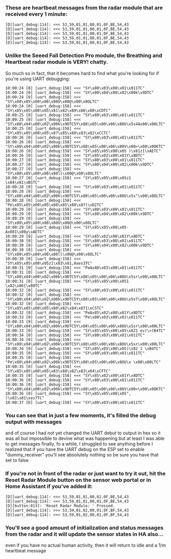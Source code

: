 ### These are heartbeat messages from the radar module that are received every 1 minute:

  ```
  [D][uart_debug:114]: <<< 53,59,01,01,00,01,0F,BE,54,43
  [D][uart_debug:114]: <<< 53,59,01,01,00,01,0F,BE,54,43
  [D][uart_debug:114]: <<< 53,59,01,01,00,01,0F,BE,54,43
  [D][uart_debug:114]: <<< 53,59,01,01,00,01,0F,BE,54,43
  [D][uart_debug:114]: <<< 53,59,01,01,00,01,0F,BE,54,43
  ```
### Unlike the Seeed Fall Detection Pro module, the Breathing and Heartbeat radar module is VERY! chatty.
So much so in fact, that it becomes hard to find what you're looking for if you're using UART debugging:

  ```
  10:00:24 [0] [uart_debug:158] <<< "SY\x80\x03\x00\x01\x011TC"
  10:00:24 [0] [uart_debug:158] <<< "SY\x80\x04\x00\x02\x00k\x9DTC"
  10:00:24 [0] [uart_debug:158] <<< "SY\x80\x05\x00\x06\x80U\x00@\x00\x0OLTC"
  10:00:24 [0] [uart_debug:158] <<< "SY\x85\x05\x00\x05\x81\x82\x89\x86\x80\xCDTC"
  10:00:25 [0] [uart_debug:158] <<< "SY\x80\x03\x00\x01\x011TC"
  10:00:25 [0] [uart_debug:158] <<< "SY\x80\x04\x00\x02\x00k\x9DTC5Y\x80\x05\x00\x06\x80U\x5s4Ax00\x00LTC"
  10:00:25 [0] [uart_debug:158] <<< "SY\x85\x05\x00\x05\x87\x85\x80\x83\x82\xCCTC"
  10:00:26 [0] [uart_debug:158] <<< "SY\x80\x03\x00\x01\x011TC"
  10:00:26 [0] [uart_debug:158] <<< "SY\x80\x04\x00\x02\x00k\x9DTC5Y\x80\x05\x00\x06\x80V\x00>\x00\x0OKTC"
  10:00:26 [0] [uart_debug:158] <<< "SY\x85\x05\x00\x05 )\x81z1\xAETC"
  10:00:26 [0] [uart_debug:158] <<< "SY\x85\x02\x00\x01Y\x8DTC"
  10:00:27 [0] [uart_debug:158] <<< "SY\x80\x03\x00\x01\x011TC"
  10:00:27 [0] [uart_debug:158] <<< "SY\x80\x04\x00\x02\x00k\x9DTC"
  10:00:27 [0] [uart_debug:158] <<< "SY\x80\x05\x00\x06\x80ll\x00@\x00\x0OLTC"
  10:00:27 [0] [uart_debug:158] <<< "SY\x85\x05\x00\x05z1 \x84\x81\xBSTC"
  10:00:28 [0] [uart_debug:158] <<< "SY\x80\x03\x00\x01\x011TC"
  10:00:28 [0] [uart_debug:158] <<< "SY\x80\x04\x00\x02\x00k\x9DTC5Y\x80\x05\x00\x06\x80U\x5s"\x00\x0OLTC"
  10:00:28 [0] [uart_debug:158] <<< "Pe\x85\x05\x00\x05\x88\x85\x88\x87(\xD2TC"
  10:00:29 [0] [uart_debug:158] <<< "SY\x80\x03\x00\x01\x011TC"
  10:00:29 [0] [uart_debug:158] <<< "SY\x80\x04\x00\x02\x00k\x9DTC"
  10:00:29 [0] [uart_debug:158] <<< "SY\x80\x05\x00\x06\x80U\x00@\x00\x00LTC"
  10:00:29 [0] [uart_debug:158] <<< "SY\x85\x05\x00\x05-Ax801\x80y\xAETC"
  10:00:29 [0] [uart_debug:158] <<< "SY\x85\x02\x00\x01Y\x8DTC"
  10:00:30 [0] [uart_debug:158] <<< "SY\x80\x03\x00\x01\x011TC"
  10:00:30 [0] [uart_debug:158] <<< "SY\x80\x04\x00\x02\x00k\x9DTC"
  10:00:30 [0] [uart_debug:158] <<< "SY\x80\x05\x00\x06\x80ll\x00@\x00\x0OLTC"
  10:00:30 [0] [uart_debug:158] <<< "SY\x85\x05\x00\x05z1\x83\x81,Axes3TC"
  10:00:31 [0] [uart_debug:158] <<< "PeAx80\x03\x00\x01\x011TC"
  10:00:31 [0] [uart_debug:158] <<< "SY\x80\x04\x00\x02\x00k\x9DTC5Y\x80\x05\x00\x06\x80U\x5sr\x00\x00LTC"
  10:00:31 [0] [uart_debug:158] <<< "SY\x85\x05\x00\x051 \x82\x86{\xB9TC"
  10:00:32 [0] [uart_debug:158] <<< "SY\x80\x03\x00\x01\x011TC"
  10:00:32 [0] [uart_debug:158] <<< "SY\x80\x04\x00\x02\x00k\x9DTC5Y\x80\x05\x00\x06\x80U\x5v7\x00\x0OLTC"
  10:00:32 [0] [uart_debug:158] <<< "SY\x85\x05\x00\x05\x80\x82\x84\x871\xC5TC"
  10:00:32 [0] [uart_debug:158] <<< "PeAx85\x02\x00\x01Y\x8DTC"
  10:00:33 [0] [uart_debug:158] <<< "Pe\x80\x03\x00\x01\x011TC"
  10:00:33 [0] [uart_debug:158] <<< "SY\x80\x04\x00\x02\x00k\x9DTC5Y\x80\x05\x00\x06\x80U\x5sr\x00\x00LTC"
  10:00:33 [0] [uart_debug:158] <<< "SY\x85\x05\x00\x05\x821 ev)\>(B4TC"
  10:00:34 [0] [uart_debug:158] <<< "SY\x80\x03\x00\x01\x011TC"
  10:00:34 [0] [uart_debug:158] <<< "SY\x80\x04\x00\x02\x00k\x9DTC5Y\x80\x05\x00\x06\x80U\x5sr\x00\x00LTC"
  10:00:34 [0] [uart_debug:158] <<< "SY\x85\x05\x00\x05)\x82 1 \xB4TC"
  10:00:35 [0] [uart_debug:158] <<< "SY\x80\x03\x00\x01\x011TC"
  10:00:35 [0] [uart_debug:158] <<< "Pe\x80\x04\x00\x02\x00k\x9DTC5Y\x80\x05\x00\x06\x8OU\x \x00\x00LTC"
  10:00:35 [0] [uart_debug:158] <<< "SY\x85\x05\x00\x05\x83\x88\x82\x83\x84\xCFTC"
  10:00:35 [0] [uart_debug:158] <<< "SY\x85\x02\x00\x01Y\x8DTC"
  10:00:36 [0] [uart_debug:158] <<< "SY\x80\x03\x00\x01\x011TC"
  10:00:36 [0] [uart_debug:158] <<< "SY\x80\x04\x00\x02\x00k\x9DTC5Y\x80\x05\x00\x06\x80V\x00>\x00\x0OKTC"
  10:00:36 [0] [uart_debug:158] <<< "SY\x85\x05\x00\x05", )\x81\x81\xes7TC"
  10:00:37 [D] [uart_debug:158] <<< "SY\x80\x03\x00\x01\x011TC" 
  ```
  ### You can see that in just a few moments, it's filled the debug output with messages
  and of course I had not yet changed the UART debut to output in hex so it was all but impossible to devine what was happening
  but at least I was able to get messages finally, fo a while, I struggled to see anything before I realized that if you have the UART debug on the ESP
  set to enable "dummy_receiver" you'll see absolutely nothing so be sure you have that set to false

### If you're not in front of the radar or just want to try it out, hit the Reset Radar Module button on the sensor web portal or in Home Assistant if you've added it:

  ```
  [D][uart_debug:114]: <<< 53,59,01,01,00,01,0F,BE,54,43
  [D][uart_debug:114]: <<< 53,59,01,01,00,01,0F,BE,54,43
  [D][button:013]: 'Reset Radar Module: ' Pressed.
  [D][uart_debug:114]: >>> 53,59,01,02,00,01,0F,BF,54,43
  [D][uart_debug:114]: <<< 53,59,01,02,00,01,0F,BF,54,43
  ```
  ### You'll see a good amount of initialization and status messages from the radar and it will update the sensor states in HA also...
  even if you have no actual human activity, then it will return to idle and a 1/m heartbeat message


